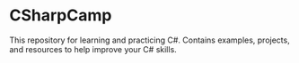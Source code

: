 # CSharpCamp
This repository for learning and practicing C#. Contains examples, projects, and resources to help improve your C# skills.

